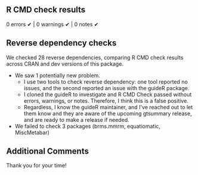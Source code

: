## R CMD check results

0 errors ✔ | 0 warnings ✔ | 0 notes ✔

## Reverse dependency checks

We checked 28 reverse dependencies, comparing R CMD check results across CRAN and dev versions of this package.

 * We saw 1 potentially new problem.
     - I use two tools to check reverse dependency: one tool reported no issues, and the second reported an issue with the guideR package.
     - I cloned the guideR to investigate and R CMD Check passed without errors, warnings, or notes. Therefore, I think this is a false positive.
     - Regardless, I know the guideR maintainer, and I've reached out to let them know and they are aware of the upcoming gtsummary release, and are ready to make a release if needed.
 * We failed to check 3 packages (brms.mmrm, equatiomatic, MiscMetabar)

## Additional Comments

Thank you for your time!
